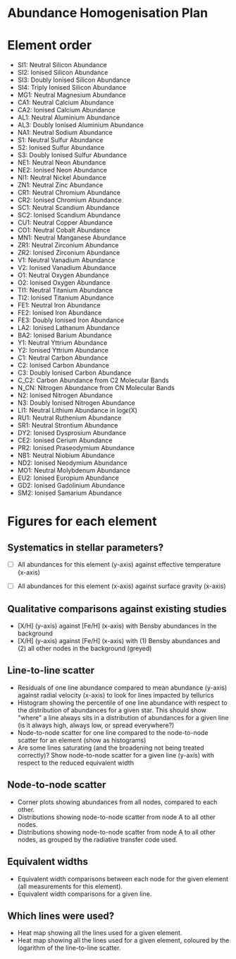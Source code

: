 Abundance Homogenisation Plan
=============================

Element order
=============

- SI1: Neutral Silicon Abundance
- SI2: Ionised Silicon Abundance
- SI3: Doubly Ionised Silicon Abundance
- SI4: Triply Ionised Silicon Abundance
- MG1: Neutral Magnesium Abundance
- CA1: Neutral Calcium Abundance
- CA2: Ionised Calcium Abundance
- AL1: Neutral Aluminium Abundance
- AL3: Doubly Ionised Aluminium Abundance
- NA1: Neutral Sodium Abundance
- S1: Neutral Sulfur Abundance
- S2: Ionised Sulfur Abundance
- S3: Doubly Ionised Sulfur Abundance
- NE1: Neutral Neon Abundance
- NE2: Ionised Neon Abundance
- NI1: Neutral Nickel Abundance
- ZN1: Neutral Zinc Abundance
- CR1: Neutral Chromium Abundance
- CR2: Ionised Chromium Abundance
- SC1: Neutral Scandium Abundance
- SC2: Ionised Scandium Abundance
- CU1: Neutral Copper Abundance
- CO1: Neutral Cobalt Abundance
- MN1: Neutral Manganese Abundance
- ZR1: Neutral Zirconium Abundance
- ZR2: Ionised Zirconium Abundance
- V1: Neutral Vanadium Abundance
- V2: Ionised Vanadium Abundance
- O1: Neutral Oxygen Abundance
- O2: Ionised Oxygen Abundance
- TI1: Neutral Titanium Abundance
- TI2: Ionised Titanium Abundance
- FE1: Neutral Iron Abundance
- FE2: Ionised Iron Abundance
- FE3: Doubly Ionised Iron Abundance
- LA2: Ionised Lathanum Abundance
- BA2: Ionised Barium Abundance
- Y1: Neutral Yttrium Abundance
- Y2: Ionised Yttrium Abundance
- C1: Neutral Carbon Abundance
- C2: Ionised Carbon Abundance
- C3: Doubly Ionised Carbon Abundance
- C_C2: Carbon Abundance from C2 Molecular Bands
- N_CN: Nitrogen Abundance from CN Molecular Bands
- N2: Ionised Nitrogen Abundance
- N3: Doubly Ionised Nitrogen Abundance
- LI1: Neutral Lithium Abundance in log$\epsilon$(X)
- RU1: Neutral Ruthenium Abundance
- SR1: Neutral Strontium Abundance
- DY2: Ionised Dysprosium Abundance
- CE2: Ionised Cerium Abundance
- PR2: Ionised Praseodymium Abundance
- NB1: Neutral Niobium Abundance
- ND2: Ionised Neodymium Abundance
- MO1: Neutral Molybdenum Abundance
- EU2: Ionised Europium Abundance
- GD2: Ionised Gadolinium Abundance
- SM2: Ionised Samarium Abundance


Figures for each element
========================

Systematics in stellar parameters?
----------------------------------

- [ ] All abundances for this element (y-axis) against effective temperature (x-axis)
- [ ] All abundances for this element (x-axis) against surface gravity (x-axis)


Qualitative comparisons against existing studies
------------------------------------------------

- [X/H] (y-axis) against [Fe/H] (x-axis) with Bensby abundances in the background 
- [X/H] (y-axis) against [Fe/H] (x-axis) with (1) Bensby abundances and (2) all other nodes in the background (greyed)


Line-to-line scatter
--------------------

- Residuals of one line abundance compared to mean abundance (y-axis) against radial velocity (x-axis) to look for lines impacted by tellurics
- Histogram showing the percentile of one line abundance with respect to the distribution of abundances for a given star. This should show "where" a line always sits in a distribution of abundances for a given line (is it always high, always low, or spread everywhere?)
- Node-to-node scatter for one line compared to the node-to-node scatter for an element (show as histograms) 
- Are some lines saturating (and the broadening not being treated correctly)? Show node-to-node scatter for a given line (y-axis) with respect to the reduced equivalent width

Node-to-node scatter
--------------------
- Corner plots showing abundances from all nodes, compared to each other.
- Distributions showing node-to-node scatter from node A to all other nodes.
- Distributions showing node-to-node scatter from node A to all other nodes, as grouped by the radiative transfer code used.


Equivalent widths
-----------------
- Equivalent width comparisons between each node for the given element (all measurements for this element).
- Equivalent width comparisons for a given line.


Which lines were used?
----------------------

- Heat map showing all the lines used for a given element.
- Heat map showing all the lines used for a given element, coloured by the logarithm of the line-to-line scatter.

